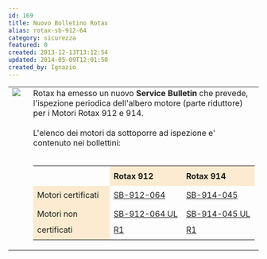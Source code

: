 ```yaml
---
id: 169
title: Nuovo Bolletino Rotax
alias: rotax-sb-912-64
category: sicurezza
featured: 0
created: 2013-12-13T13:12:54
updated: 2014-05-09T12:01:50
created_by: Ignazio
---
```

<table border="0">
 <tbody>
  <tr>
   <td valign="top">
    <img border="0" src="images/stories/rotax-logo.gif" style="padding-right: 10px;"/>
   </td>
   <td valign="top">
    Rotax ha emesso un nuovo
    <strong>
     Service Bulletin
    </strong>
    che prevede, l'ispezione periodica dell'albero motore (parte riduttore) per i Motori Rotax 912 e 914.
    <br/>
    <br/>
    L'elenco dei motori da sottoporre ad ispezione e' contenuto nei bollettini:
    <br/>
    <br/>
    <table>
     <tbody style="line-height: 2em;">
      <tr>
       <td>
       </td>
       <th style="text-align: left; background-color: #fcebd0;">
        Rotax 912
       </th>
       <th style="text-align: left; background-color: #fcebd0;">
        Rotax 914
       </th>
      </tr>
      <tr>
       <td style="background-color: #fcebd0;">
        Motori certificati
       </td>
       <td>
        <a href="dmdocuments/SB-912-064_SB-914-045_R1.pdf" target="_blank">
         SB-912-064
        </a>
       </td>
       <td>
        <a href="dmdocuments/SB-912-064_SB-914-045_R1.pdf">
         SB-914-045
        </a>
       </td>
      </tr>
      <tr>
       <td style="background-color: #fcebd0;">
        Motori non certificati
       </td>
       <td>
        <a href="dmdocuments/SB-912-064_SB-914-045_UL_R1.pdf" target="_blank">
         SB-912-064 UL R1
        </a>
       </td>
       <td>
        <a href="dmdocuments/SB-912-064_SB-914-045_UL_R1.pdf" target="_blank">
         SB-914-045 UL R1
        </a>
       </td>
      </tr>
     </tbody>
    </table>
   </td>
  </tr>
 </tbody>
</table>
